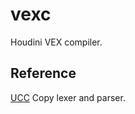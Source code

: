 # vexc

Houdini VEX compiler.

## Reference

[UCC](http://ucc.sourceforge.net/)
Copy lexer and parser.
